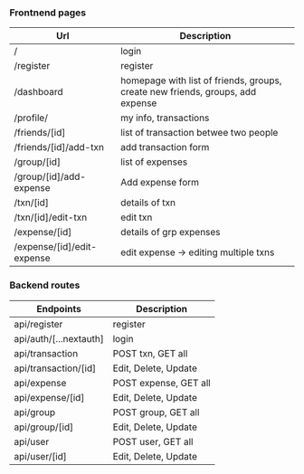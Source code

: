 ### Frontnend pages
|Url                         | Description                                                                      |
|----------------------------|----------------------------------------------------------------------------------|
|/                           | login                                                                            |
|/register                   | register                                                                         |
|/dashboard                  | homepage with list of friends, groups, create new friends, groups, add expense   |
|/profile/                   | my info, transactions                                                            |
|/friends/[id]               | list of transaction betwee two people                                            |
|/friends/[id]/add-txn       | add transaction form                                                             |
|/group/[id]                 | list of expenses                                                                 |
|/group/[id]/add-expense     | Add expense form                                                                 |
|/txn/[id]                   | details of txn                                                                   |
|/txn/[id]/edit-txn          | edit txn                                                                         |
|/expense/[id]               | details of grp expenses                                                          |
|/expense/[id]/edit-expense  | edit expense -> editing multiple txns                                            |


### Backend routes
|Endpoints                   | Description              |
|----------------------------|--------------------------|
|api/register                | register                 |
|api/auth/[...nextauth]      | login                    |
|api/transaction             | POST txn, GET all        |
|api/transaction/[id]        | Edit, Delete, Update     |
|api/expense                 | POST expense, GET all    |
|api/expense/[id]            | Edit, Delete, Update     |
|api/group                   | POST group, GET all      |
|api/group/[id]              | Edit, Delete, Update     |
|api/user                    | POST user, GET all       |
|api/user/[id]               | Edit, Delete, Update     |
